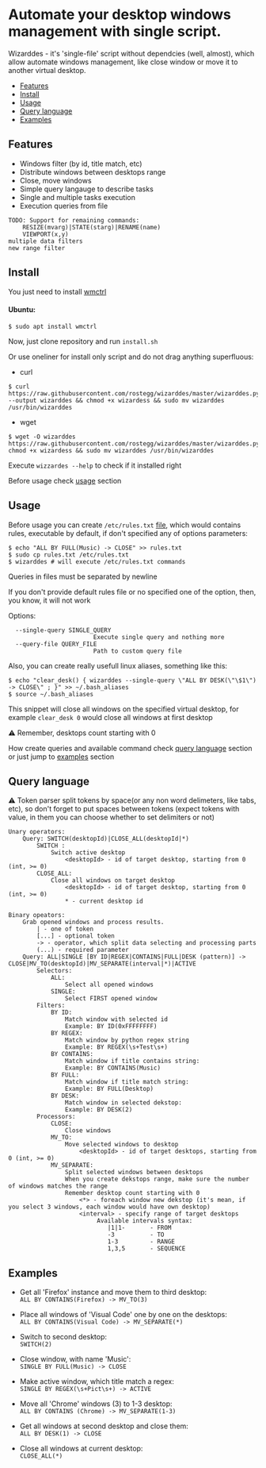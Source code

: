 # Automate your desktop windows management with single script.

Wizarddes - it's 'single-file' script without dependcies (well, almost), which allow automate windows management, like close window or move it to another virtual desktop.   
  
<!-- TOC depthFrom:1 depthTo:3 withLinks:1 updateOnSave:1 orderedList:0 -->
* [Features](#features)
* [Install](#install)
* [Usage](#usage)
* [Query language](#query-language)
* [Examples](#examples)
<!-- /TOC -->
  
## Features

* Windows filter (by id, title match, etc)  
* Distribute windows between desktops range  
* Close, move windows  
* Simple query langauge to describe tasks  
* Single and multiple tasks execution 
* Execution queries from file

```
TODO: Support for remaining commands:  
    RESIZE(mvarg)|STATE(starg)|RENAME(name)
    VIEWPORT(x,y)
multiple data filters
new range filter
```

## Install

You just need to install [wmctrl](https://linux.die.net/man/1/wmctrl)  

#### Ubuntu:  
```
$ sudo apt install wmctrl
```
  
Now, just clone repository and run `install.sh`

Or use oneliner for install only script and do not drag anything superfluous: 

* curl
```
$ curl https://raw.githubusercontent.com/rostegg/wizarddes/master/wizarddes.py --output wizarddes && chmod +x wizardess && sudo mv wizarddes /usr/bin/wizarddes
```
* wget
```
$ wget -O wizarddes https://raw.githubusercontent.com/rostegg/wizarddes/master/wizarddes.py&& chmod +x wizardess && sudo mv wizarddes /usr/bin/wizarddes
```
Execute `wizzardes --help` to check if it installed right   

Before usage check [usage](#usage) section

## Usage
Before usage you can create `/etc/rules.txt` [file](https://github.com/rostegg/wizarddes/blob/master/rules.txt), which would contains rules, executable by default, if don't specified any of options parameters:  

```
$ echo "ALL BY FULL(Music) -> CLOSE" >> rules.txt
$ sudo cp rules.txt /etc/rules.txt
$ wizarddes # will execute /etc/rules.txt commands
```
Queries in files must be separated by newline  

If you don't provide default rules file or no specified one of the option, then, you know, it will not work  

Options:  
```
  --single-query SINGLE_QUERY
                        Execute single query and nothing more
  --query-file QUERY_FILE
                        Path to custom query file
```

Also, you can create really usefull linux aliases, something like this:  
```
$ echo "clear_desk() { wizarddes --single-query \"ALL BY DESK(\"\$1\") -> CLOSE\" ; }" >> ~/.bash_aliases
$ source ~/.bash_aliases
```
This snippet will close all windows on the specified virtual desktop, for example `clear_desk 0` would close all windows at first desktop  

:warning: Remember, desktops count starting with 0

How create queries and available command check [query language](#query-language) section or just jump to [examples](#examples) section  

## Query language

:warning: Token parser split tokens by space(or any non word delimeters, like tabs, etc), so don't forget to put spaces between tokens (expect tokens with value, in them you can choose whether to set delimiters or not)    

```
Unary operators:
    Query: SWITCH(desktopId)|CLOSE_ALL(desktopId|*)
        SWITCH : 
            Switch active desktop
                <desktopId> - id of target desktop, starting from 0 (int, >= 0)
        CLOSE_ALL:
            Close all windows on target desktop
                <desktopId> - id of target desktop, starting from 0 (int, >= 0)
                * - current desktop id

Binary opeators:
    Grab opened windows and process results.
        | - one of token
        [...] - optional token
        -> - operator, which split data selecting and processing parts
        (...) - required parameter
    Query: ALL|SINGLE [BY ID|REGEX|CONTAINS|FULL|DESK (pattern)] -> CLOSE|MV_TO(desktopId)|MV_SEPARATE(interval|*)|ACTIVE
        Selectors:
            ALL:
                Select all opened windows
            SINGLE:
                Select FIRST opened window
        Filters:
            BY ID:
                Match window with selected id
                Example: BY ID(0xFFFFFFFF)
            BY REGEX:
                Match window by python regex string
                Example: BY REGEX(\s+Test\s+)
            BY CONTAINS:
                Match window if title contains string:
                Example: BY CONTAINS(Music)
            BY FULL:
                Match window if title match string:
                Example: BY FULL(Desktop)
            BY DESK:
                Match window in selected dekstop:
                Example: BY DESK(2)
        Processors:
            CLOSE:
                Close windows
            MV_TO:
                Move selected windows to desktop
                    <desktopId> - id of target desktops, starting from 0 (int, >= 0)
            MV_SEPARATE:
                Split selected windows between desktops
                When you create dekstops range, make sure the number of windows matches the range
                Remember desktop count starting with 0
                    <*> - foreach window new dekstop (it's mean, if you select 3 windows, each window would have own desktop)
                    <interval> - specify range of target desktops
                         Available intervals syntax:
                            |1|1-       - FROM
                            -3          - TO
                            1-3         - RANGE
                            1,3,5       - SEQUENCE
```
## Examples

* Get all 'Firefox' instance and move them to third desktop:  
    `ALL BY CONTAINS(Firefox) -> MV_TO(3)`  
    
* Place all windows of 'Visual Code' one by one on the desktops:  
     `ALL BY CONTAINS(Visual Code) -> MV_SEPARATE(*)`  
     
* Switch to second desktop:   
    `SWITCH(2)`  
    
* Close window, with name 'Music':  
    `SINGLE BY FULL(Music) -> CLOSE`  
    
* Make active window, which title match a regex:  
    `SINGLE BY REGEX(\s+Pict\s+) -> ACTIVE`  
    
* Move all 'Chrome' windows (3) to 1-3 desktop:  
    `ALL BY CONTAINS (Chrome) -> MV_SEPARATE(1-3)`  
    
* Get all windows at second desktop and close them:  
    `ALL BY DESK(1) -> CLOSE`  
    
* Close all windows at current desktop:  
    `CLOSE_ALL(*)`  

